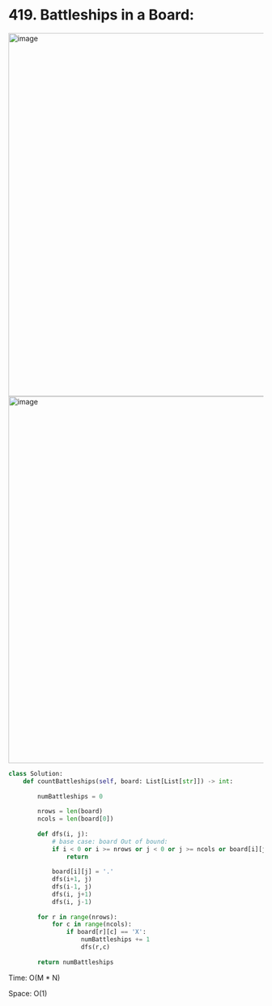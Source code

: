 # 419. Battleships in a Board:

<img width="717" alt="image" src="https://user-images.githubusercontent.com/35987583/170821827-4a9e48ae-a5eb-41c3-b6c9-b07403cbe9da.png">
<img width="724" alt="image" src="https://user-images.githubusercontent.com/35987583/170821835-490a7cd4-1c9f-40e6-b7b1-1bb70b8083f8.png">


```python
class Solution:
    def countBattleships(self, board: List[List[str]]) -> int:
        
        numBattleships = 0
        
        nrows = len(board)
        ncols = len(board[0])
        
        def dfs(i, j):
            # base case: board Out of bound:
            if i < 0 or i >= nrows or j < 0 or j >= ncols or board[i][j] != 'X':
                return
            
            board[i][j] = '.'
            dfs(i+1, j)
            dfs(i-1, j)
            dfs(i, j+1)
            dfs(i, j-1)
        
        for r in range(nrows):
            for c in range(ncols):
                if board[r][c] == 'X':
                    numBattleships += 1
                    dfs(r,c)
        
        return numBattleships
```

Time: O(M * N)

Space: O(1)

